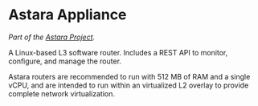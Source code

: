 # Astara Appliance

*Part of the [Astara Project](https://github.com/openstack/astara).*

A Linux-based L3 software router.  Includes a REST API to monitor, configure,
and manage the router.

Astara routers are recommended to run with 512 MB of RAM and a single vCPU, and
are intended to run within an virtualized L2 overlay to provide complete network
virtualization.

